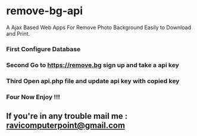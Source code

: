 # remove-bg-api
A Ajax Based Web Apps For Remove Photo Background Easily to Download and Print.
### First Configure Database
### Second Go to https://remove.bg sign up and take a api key
### Third Open api.php file and update api key with copied key
### Four Now Enjoy !!!
## If you're in any trouble mail me : ravicomputerpoint@gmail.com

